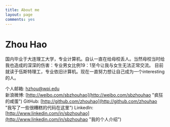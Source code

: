 ```yaml
---
title: About me
layout: page
comments: yes
---
```

  
# Zhou Hao # 
国内毕业于大连理工大学，专业计算机。自认一直在给母校丢人。当然母校当时给我也造成的深深的伤害：专业男女比例19：1至今让我与女生无法正常交流。
目前就读于伍斯特理工，专业依旧计算机。现在一直努力想让自己成为一个interesting的人。

个人邮箱: [hzhou@wpi.edu](mailto:hzhou@wpi.edu "Send Me Email, and I can reply you in 5 Min")    
新浪微博: [http://weibo.com/sbzhouhao](http://weibo.com/sbzhouhao "疯狂的咸蛋") 
GitHub:   [http://github.com/zhouhao](http://github.com/zhouhao "我写了一些很糟糕的代码在这里")
LinkedIn: [http://www.linkedin.com/in/sbzhouhao](http://www.linkedin.com/in/sbzhouhao "我的个人介绍")
